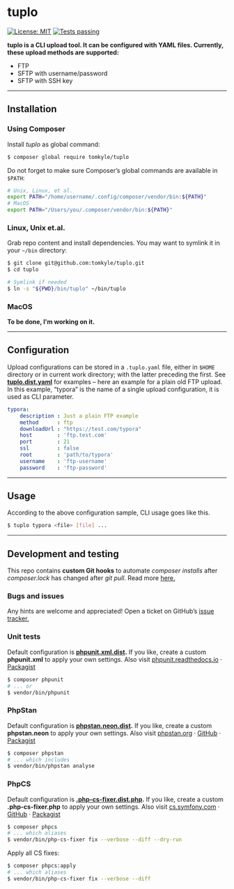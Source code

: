 # tuplo

[![License: MIT](https://img.shields.io/badge/License-MIT-yellow.svg)](https://opensource.org/licenses/MIT) [![Tests passing](https://github.com/tomkyle/tuplo/actions/workflows/php.yml/badge.svg)](https://github.com/tomkyle/tuplo/actions/workflows/php.yml)

**tuplo is a CLI upload tool. It can be configured with YAML files. Currently, these upload methods are supported:**

- FTP
- SFTP with username/password
- SFTP with SSH key

---

## Installation 

### Using Composer

Install *tuplo* as global command:

```bash
$ composer global require tomkyle/tuplo
```

Do not forget to make sure Composer’s global commands are available in `$PATH`:

```bash
# Unix, Linux, et al.
export PATH="/home/username/.config/composer/vendor/bin:${PATH}"
# MacOS
export PATH="/Users/you/.composer/vendor/bin:${PATH}"
```

### Linux, Unix et.al.

Grab repo content and install dependencies. You may want to symlink it in your `~/bin` directory:

```bash
$ git clone git@github.com:tomkyle/tuplo.git
$ cd tuplo

# Symlink if needed
$ ln -s "${PWD}/bin/tuplo" ~/bin/tuplo
```

### MacOS

**To be done, I'm working on it.**

---

## Configuration

Upload configurations can be stored in a  `.tuplo.yaml` file, either in `$HOME` directory or in current work directory; with the latter preceding the first. See **[tuplo.dist.yaml](./tuplo.dist.yaml)** for examples – here an example for a plain old FTP upload. In this example, “typora” is the name of a single upload configuration, it is used as CLI parameter.

```yaml
typora:
	description : Just a plain FTP example
    method      : ftp
    downloadUrl : "https://test.com/typora"
    host        : 'ftp.test.com'
    port        : 21
    ssl         : false
    root        : 'path/to/typora'
    username    : 'ftp-username'
    password    : 'ftp-password'
```

---

## Usage

According to the above configuration sample, CLI usage goes like this. 

```bash
$ tuplo typora <file> [file] ...
```

---

## Development and testing

This repo contains **custom Git hooks** to automate *composer installs* after *composer.lock* has changed after *git pull*. Read more [here.](./git-hooks/README.md)

### Bugs and issues

Any hints are welcome and appreciated! Open a ticket on GitHub’s [issue tracker.](https://github.com/tomkyle/tuplo/issues)

### Unit tests

Default configuration is **[phpunit.xml.dist](./phpunit.xml.dist).** If you like, create a custom **phpunit.xml** to apply your own settings. 
Also visit [phpunit.readthedocs.io](https://phpunit.readthedocs.io/) · [Packagist](https://packagist.org/packages/phpunit/phpunit)

```bash
$ composer phpunit
# ... or
$ vendor/bin/phpunit
```

### PhpStan

Default configuration is **[phpstan.neon.dist](./phpstan.neon.dist).** If you like, create a custom **phpstan.neon** to apply your own settings. 
Also visit [phpstan.org](https://phpstan.org/) · [GitHub](https://github.com/phpstan/phpstan) · [Packagist](https://packagist.org/packages/phpstan/phpstan)

```bash
$ composer phpstan
# ... which includes
$ vendor/bin/phpstan analyse
```

### PhpCS

Default configuration is **[.php-cs-fixer.dist.php](./.php-cs-fixer.dist.php).** If you like, create a custom **.php-cs-fixer.php** to apply your own settings. Also visit [cs.symfony.com](https://cs.symfony.com/) ·  [GitHub](https://github.com/FriendsOfPHP/PHP-CS-Fixer) · [Packagist](https://packagist.org/packages/friendsofphp/php-cs-fixer)

```bash
$ composer phpcs
# ... which aliases
$ vendor/bin/php-cs-fixer fix --verbose --diff --dry-run
```

Apply all CS fixes:

```bash
$ composer phpcs:apply
# ... which aliases 
$ vendor/bin/php-cs-fixer fix --verbose --diff
```



